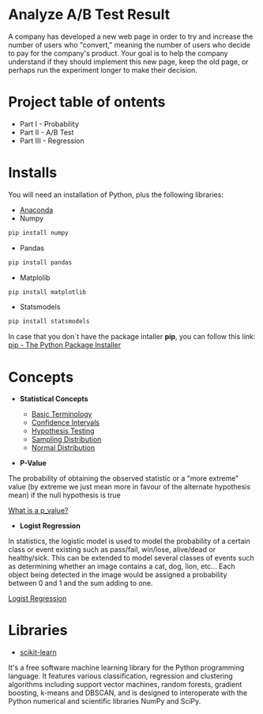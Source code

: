 # Analyze A/B Test Result

A company has developed a new web page in order to try and increase the number of users who "convert," meaning the number of users who decide to pay for the company's product. Your goal is to help the company understand if they should implement this new page, keep the old page, or perhaps run the experiment longer to make their decision.

# Project table of ontents
- Part I - Probability
- Part II - A/B Test
- Part III - Regression

# Installs

You will need an installation of Python, plus the following libraries:

  - [Anaconda](https://www.anaconda.com/distribution/)
  - Numpy 
```python
pip install numpy
```
  - Pandas
```python
pip install pandas
```
- Matplolib
 ```python
pip install matplotlib
```   
- Statsmodels
 ```python
pip install statsmodels
```   
In case that you don´t have the package intaller __pip__, you can follow this link:
[pip - The Python Package Installer](https://pip.pypa.io/en/stable/)

# Concepts

- **Statistical Concepts**
  - [Basic Terminology](https://newonlinecourses.science.psu.edu/statprogram/reviews/statistical-concepts/terminology)
  - [Confidence Intervals](https://newonlinecourses.science.psu.edu/statprogram/reviews/statistical-concepts/confidence-intervals)
  - [Hypothesis Testing](https://newonlinecourses.science.psu.edu/statprogram/reviews/statistical-concepts/hypothesis-testing)
  - [Sampling Distribution](https://en.wikipedia.org/wiki/Sampling_distribution)
  - [Normal Distribution](https://en.wikipedia.org/wiki/Normal_distribution)
  
- **P-Value** 

The probability of obtaining the observed statistic or a "more extreme" value (by extreme we just mean more in favour of the alternate hypothesis mean) if the null hypothesis is true

[What is a p_value?](https://rebeccaebarnes.github.io/2018/05/01/what-is-a-p-value)

- **Logist Regression**

In statistics, the logistic model is used to model the probability of a certain class or event existing such as pass/fail, win/lose, alive/dead or healthy/sick. This can be extended to model several classes of events such as determining whether an image contains a cat, dog, lion, etc... Each object being detected in the image would be assigned a probability between 0 and 1 and the sum adding to one.

[Logist Regression](https://en.wikipedia.org/wiki/Logistic_regression)

# Libraries

- [scikit-learn](https://scikit-learn.org/stable/modules/classes.html#module-sklearn.model_selection)

It's a free software machine learning library for the Python programming language. It features various classification, regression and clustering algorithms including support vector machines, random forests, gradient boosting, k-means and DBSCAN, and is designed to interoperate with the Python numerical and scientific libraries NumPy and SciPy.
